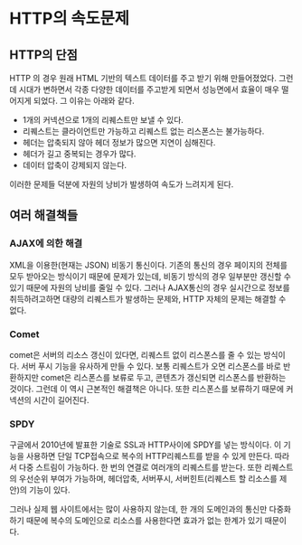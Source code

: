 # HTTP의 속도문제

## HTTP의 단점

HTTP 의 경우 원래 HTML 기반의 텍스트 데이터를 주고 받기 위해 만들어졌었다. 그런데 시대가 변하면서 각종 다양한 데이터를 주고받게 되면서 성능면에서 효율이 매우 떨어지게 되었다. 그 이유는 아래와 같다.

* 1개의 커넥션으로 1개의 리퀘스트만 보낼 수 있다.
* 리퀘스트는 클라이언트만 가능하고 리퀘스트 없는 리스폰스는 불가능하다.
* 헤더는 압축되지 않아 헤더 정보가 많으면 지연이 심해진다.
* 헤더가 길고 중복되는 경우가 많다.
* 데이터 압축이 강제되지 않는다.

이러한 문제들 덕분에 자원의 낭비가 발생하여 속도가 느려지게 된다.

## 여러 해결책들

### AJAX에 의한 해결

XML을 이용한(현재는 JSON) 비동기 통신이다. 기존의 통신의 경우 페이지의 전체를 모두 받아오는 방식이기 때문에 문제가 있는데, 비동기 방식의 경우 일부분만 갱신할 수 있기 때문에 자원의 낭비를 줄일 수 있다. 그러나 AJAX통신의 경우 실시간으로 정보를 취득하려고하면 대량의 리퀘스트가 발생하는 문제와, HTTP 자체의 문제는 해결할 수 없다.

### Comet

comet은 서버의 리소스 갱신이 있다면, 리퀘스트 없이 리스폰스를 줄 수 있는 방식이다. 서버 푸시 기능을 유사하게 만들 수 있다. 보통 리퀘스트가 오면 리스폰스를 바로 반환하지만 comet은 리스폰스를 보류로 두고, 콘텐츠가 갱신되면 리스폰스를 반환하는 것이다. 그런데 이 역시 근본적인 해결책은 아니다. 또한 리스폰스를 보류하기 때문에 커넥션의 시간이 길어진다.

### SPDY

구글에서 2010년에 발표한 기술로 SSL과 HTTP사이에 SPDY를 넣는 방식이다. 이 기능을 사용하면 단일 TCP접속으로 복수의 HTTP리퀘스트를 받을 수 있게 만든다. 따라서 다중 스트림이 가능하다. 한 번의 연결로 여러개의 리퀘스트를 받는다. 또한 리퀘스트의 우선순위 부여가 가능하며, 헤더압축, 서버푸시, 서버힌트(리퀘스트 할 리소스를 제안)의 기능이 있다.

그러나 실제 웹 사이트에서는 많이 사용하지 않는데, 한 개의 도메인과의 통신만 다중화 하기 때문에 복수의 도메인으로 리소스를 사용한다면 효과가 없는 한계가 있기 때문이다.

